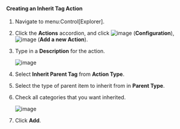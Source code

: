 #### Creating an Inherit Tag Action

1.  Navigate to menu:Control\[Explorer\].

2.  Click the **Actions** accordion, and click
    ![image](../images/1847.png) (**Configuration**),
    ![image](../images/1862.png) (**Add a new Action**).

3.  Type in a **Description** for the action.

    ![image](../images/1913.png)

4.  Select **Inherit Parent Tag** from **Action Type**.

5.  Select the type of parent item to inherit from in **Parent Type**.

6.  Check all categories that you want inherited.

    ![image](../images/1914.png)

7.  Click **Add**.
